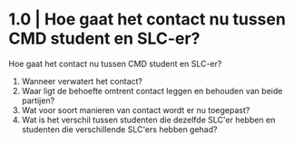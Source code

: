 # 1.0 \| Hoe gaat het contact nu tussen CMD student en SLC-er?

Hoe gaat het contact nu tussen CMD student en SLC-er?

1. Wanneer verwatert het contact?
2. Waar ligt de behoefte omtrent contact leggen en behouden van beide partijen?
3. Wat voor soort manieren van contact wordt er nu toegepast?
4. Wat is het verschil tussen studenten die dezelfde SLC'er hebben en studenten die verschillende SLC'ers hebben gehad?

